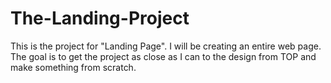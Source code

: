 # The-Landing-Project
This is the project for "Landing Page".
I will be creating an entire web page.
The goal is to get the project as close as I can to the design
from TOP and make something from scratch.
